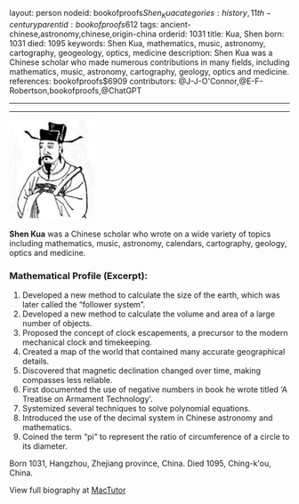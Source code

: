layout: person
nodeid: bookofproofs$Shen_Kua
categories: history,11th-century
parentid: bookofproofs$612
tags: ancient-chinese,astronomy,chinese,origin-china
orderid: 1031
title: Kua, Shen
born: 1031
died: 1095
keywords: Shen Kua, mathematics, music, astronomy, cartography, geogeology, optics, medicine
description: Shen Kua was a Chinese scholar who made numerous contributions in many fields, including mathematics, music, astronomy, cartography, geology, optics and medicine.
references: bookofproofs$6909
contributors: @J-J-O'Connor,@E-F-Robertson,bookofproofs,@ChatGPT

---



---

![Shen_Kua.jpg](https://github.com/bookofproofs/bookofproofs.github.io/blob/main/_sources/_assets/images/portraits/Shen_Kua.jpg?raw=true)

**Shen Kua** was a Chinese scholar who wrote on a wide variety of topics including mathematics, music, astronomy, calendars, cartography, geology, optics and medicine.

### Mathematical Profile (Excerpt):
1. Developed a new method to calculate the size of the earth, which was later called the “follower system”. 
2. Developed a new method to calculate the volume and area of a large number of objects. 
3. Proposed the concept of clock escapements, a precursor to the modern mechanical clock and timekeeping. 
4. Created a map of the world that contained many accurate geographical details. 
5. Discovered that magnetic declination changed over time, making compasses less reliable. 
6. First documented the use of negative numbers in book he wrote titled ‘A Treatise on Armament Technology’. 
7. Systemized several techniques to solve polynomial equations. 
8. Introduced the use of the decimal system in Chinese astronomy and mathematics.
9. Coined the term “pi” to represent the ratio of circumference of a circle to its diameter.

Born 1031, Hangzhou, Zhejiang province, China. Died 1095, Ching-k'ou, China.

View full biography at [MacTutor](https://mathshistory.st-andrews.ac.uk/Biographies/Shen_Kua/)
